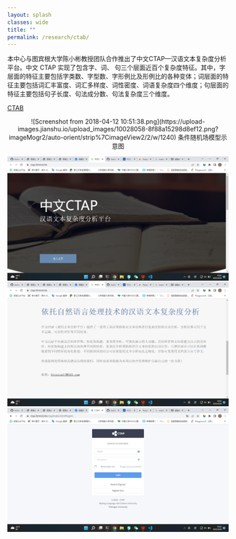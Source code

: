 ```yaml
---
layout: splash
classes: wide
title: ""
permalink: /research/ctab/
---
```


本中心与图宾根大学陈小彬教授团队合作推出了中文CTAP—汉语文本复杂度分析平台。中文 CTAP 实现了包含字、词、 句三个层面近百个复杂度特征。其中，字层面的特征主要包括字类数、字型数、字形例比及形例比的各种变体；词层面的特征主要包括词汇丰富度、词汇多样度、词性密度、词语复杂度四个维度；句层面的特征主要包括句子长度、句法成分数、句法复杂度三个维度。 

[CTAB](http://ctap.litmind.ink)

<!-- <img scr="../assets/images/ctab_1.png" width = "300" alt="图片名称" align=center> -->
<div align="center">![Screenshot from 2018-04-12 10:51:38.png](https://upload-images.jianshu.io/upload_images/10028058-8f88a15298d8ef12.png?imageMogr2/auto-orient/strip%7CimageView2/2/w/1240) 条件随机场模型示意图 </div>

![web-picture-1](../assets/images/ctab_1.png)
![web-picture-2](../assets/images/ctab_2.png)
![web-picture-3](../assets/images/ctab_3.png)
